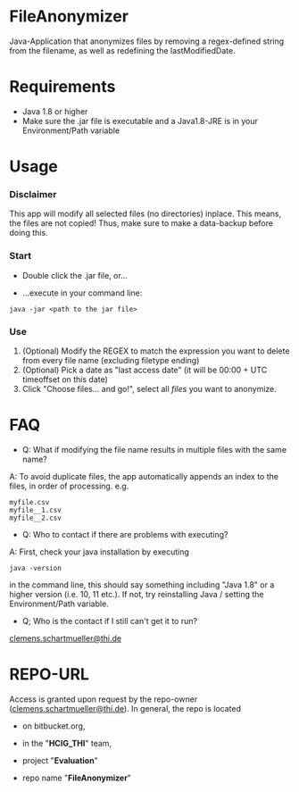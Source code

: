 # FileAnonymizer

Java-Application that anonymizes files by removing a regex-defined string from the filename, as well as redefining the lastModifiedDate.

# Requirements
- Java 1.8 or higher
- Make sure the .jar file is executable and a Java1.8-JRE is in your Environment/Path variable 

# Usage

### Disclaimer
This app will modify all selected files (no directories) inplace. This means, the files are not copied! Thus, make sure to make a data-backup before doing this.
### Start
- Double click the .jar file, or...

- ...execute in your command line:
```
java -jar <path to the jar file>
```
### Use

1. (Optional) Modify the REGEX to match the expression you want to delete from every file name (excluding filetype ending)
2. (Optional) Pick a date as "last access date" (it will be 00:00 + UTC timeoffset on this date)
3. Click "Choose files... and go!", select all *files* you want to anonymize.


# FAQ
- Q:  What if modifying the file name results in multiple files with the same name? 

A: To avoid duplicate files, the app automatically appends an index to the files, in order of processing. e.g.
```
myfile.csv
myfile__1.csv
myfile__2.csv
```
- Q: Who to contact if there are problems with executing?

A: First, check your java installation by executing
```
java -version
```
in the command line, this should say something including "Java 1.8" or a higher version (i.e. 10, 11 etc.). If not, try reinstalling Java / setting the Environment/Path variable.

- Q; Who is the contact if I still can't get it to run?

clemens.schartmueller@thi.de

# REPO-URL
 
 Access is granted upon request by the repo-owner (clemens.schartmueller@thi.de). 
 In general, the repo is located
 
  - on bitbucket.org, 
  
  - in the "**HCIG_THI**" team, 
  
  - project "**Evaluation**"
  
  - repo name "**FileAnonymizer**"
  